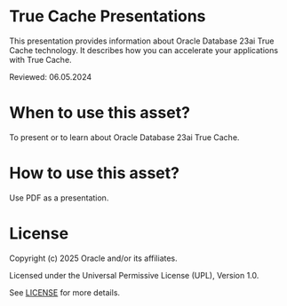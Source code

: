 # True Cache Presentations

This presentation provides information about Oracle Database 23ai True Cache technology. It describes how you can accelerate your applications with True Cache.

Reviewed: 06.05.2024

# When to use this asset?

To present or to learn about Oracle Database 23ai True Cache.

# How to use this asset?

Use PDF as a presentation.

# License

Copyright (c) 2025 Oracle and/or its affiliates.

Licensed under the Universal Permissive License (UPL), Version 1.0.

See [LICENSE](https://github.com/oracle-devrel/technology-engineering/blob/main/LICENSE) for more details.
